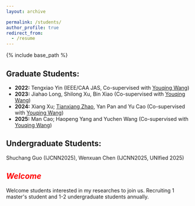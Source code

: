```yaml
---
layout: archive

permalink: /students/
author_profile: true
redirect_from:
  - /resume
---
```


{% include base_path %}

## Graduate Students:
- **2022:** Tengxiao Yin (IEEE/CAA JAS, Co-supervised with [Youqing Wang](https://cist.buct.edu.cn/2022/0307/c8725a165375/page.htm))
- **2023:** Jiahao Long, Shilong Xu, Bin Xiao (Co-supervised with [Youqing Wang](https://cist.buct.edu.cn/2022/0307/c8725a165375/page.htm))
- **2024:** Xiang Xu; [Tianxiang Zhao](https://scholar.google.com/citations?user=6ylfEHwAAAAJ&hl=zh-CN), Yan Pan and Yu Cao (Co-supervised with [Youqing Wang](https://cist.buct.edu.cn/2022/0307/c8725a165375/page.htm))
- **2025:** Man Cao; Haopeng Yang and Yuchen Wang (Co-supervised with [Youqing Wang](https://cist.buct.edu.cn/2022/0307/c8725a165375/page.htm))

## Undergraduate Students:
Shuchang Guo (IJCNN2025), Wenxuan Chen (IJCNN2025, UNIfied 2025)

## <i><span style="color:red;">Welcome</span></i>  
Welcome students interested in my researches to join us. Recruiting 1 master's student and 1-2 undergraduate students annually.
